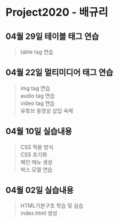 # Project2020 - 배규리
## 04월 29일 테이블 태그 연습
>table tag 연습 <br>

## 04월 22일 멀티미디어 태그 연습
>img tag 연습 <br>
audio tag 연습 <br>
video tag 연습 <br>
유튜브 동영상 삽입 숙제

## 04월 10일 실습내용
>CSS 적용 방식 <br>
CSS 초기화 <br>
메인 메뉴 생성 <br>
박스 모델 연습

## 04월 02일 실습내용
>HTML기본구조 학습 및 실습 <br>
index.html 생성

